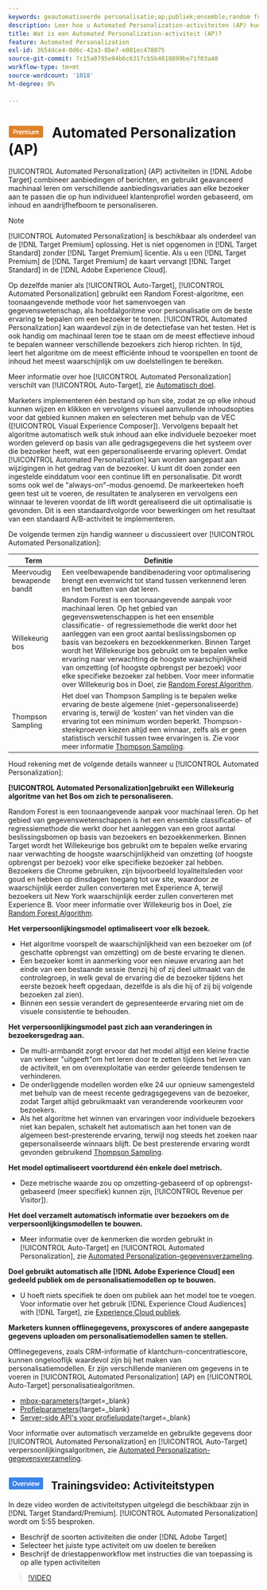 ```yaml
---
keywords: geautomatiseerde personalisatie;ap;publiek;ensemble;random forest;multi-gewapende bandit;thompson sampling;ml;machine leren
description: Leer hoe u Automated Personalization-activiteiten (AP) kunt gebruiken in Adobe [!DNL Target] die gebruikmaken van geavanceerd leren van machines om verschillende aanbiedingsvariaties aan te passen aan elke bezoeker.
title: Wat is een Automated Personalization-activiteit (AP)?
feature: Automated Personalization
exl-id: 3654dce4-0d6c-42a3-8be7-e081ec478075
source-git-commit: 7c15a0795e94b6c6317cb5b4018899be71f03a40
workflow-type: tm+mt
source-wordcount: '1018'
ht-degree: 0%

---
```


# ![PREMIUM](/help/main/assets/premium.png) Automated Personalization (AP)

[!UICONTROL Automated Personalization] (AP) activiteiten in [!DNL Adobe Target] combineer aanbiedingen of berichten, en gebruikt geavanceerd machinaal leren om verschillende aanbiedingsvariaties aan elke bezoeker aan te passen die op hun individueel klantenprofiel worden gebaseerd, om inhoud en aandrijfhefboom te personaliseren.

>[!NOTE]
>
>[!UICONTROL Automated Personalization] is beschikbaar als onderdeel van de [!DNL Target Premium] oplossing. Het is niet opgenomen in [!DNL Target Standard] zonder [!DNL Target Premium] licentie. Als u een [!DNL Target Premium] de [!DNL Target Premium] de kaart vervangt [!DNL Target Standard] in de [!DNL Adobe Experience Cloud].

Op dezelfde manier als [!UICONTROL Auto-Target], [!UICONTROL Automated Personalization] gebruikt een Random Forest-algoritme, een toonaangevende methode voor het samenvoegen van gegevenswetenschap, als hoofdalgoritme voor personalisatie om de beste ervaring te bepalen om een bezoeker te tonen. [!UICONTROL Automated Personalization] kan waardevol zijn in de detectiefase van het testen. Het is ook handig om machinaal leren toe te staan om de meest effectieve inhoud te bepalen wanneer verschillende bezoekers zich hierop richten. In tijd, leert het algoritme om de meest efficiënte inhoud te voorspellen en toont de inhoud het meest waarschijnlijk om uw doelstellingen te bereiken.

Meer informatie over hoe [!UICONTROL Automated Personalization] verschilt van [!UICONTROL Auto-Target], zie [Automatisch doel](/help/main/c-activities/auto-target/auto-target-to-optimize.md).

Marketers implementeren één bestand op hun site, zodat ze op elke inhoud kunnen wijzen en klikken en vervolgens visueel aanvullende inhoudsopties voor dat gebied kunnen maken en selecteren met behulp van de VEC ([!UICONTROL Visual Experience Composer]). Vervolgens bepaalt het algoritme automatisch welk stuk inhoud aan elke individuele bezoeker moet worden geleverd op basis van alle gedragsgegevens die het systeem over die bezoeker heeft, wat een gepersonaliseerde ervaring oplevert. Omdat [!UICONTROL Automated Personalization] kan worden aangepast aan wijzigingen in het gedrag van de bezoeker. U kunt dit doen zonder een ingestelde einddatum voor een continue lift en personalisatie. Dit wordt soms ook wel de &quot;always-on&quot;-modus genoemd. De markeerteken hoeft geen test uit te voeren, de resultaten te analyseren en vervolgens een winnaar te leveren voordat de lift wordt gerealiseerd die uit optimalisatie is gevonden. Dit is een standaardvolgorde voor bewerkingen om het resultaat van een standaard A/B-activiteit te implementeren.

De volgende termen zijn handig wanneer u discussieert over [!UICONTROL Automated Personalization]:

| Term | Definitie |
|---|---|
| Meervoudig bewapende bandit | Een veelbewapende bandibenadering voor optimalisering brengt een evenwicht tot stand tussen verkennend leren en het benutten van dat leren. |
| Willekeurig bos | Random Forest is een toonaangevende aanpak voor machinaal leren. Op het gebied van gegevenswetenschappen is het een ensemble classificatie- of regressiemethode die werkt door het aanleggen van een groot aantal beslissingsbomen op basis van bezoekers en bezoekkenmerken. Binnen Target wordt het Willekeurige bos gebruikt om te bepalen welke ervaring naar verwachting de hoogste waarschijnlijkheid van omzetting (of hoogste opbrengst per bezoek) voor elke specifieke bezoeker zal hebben. Voor meer informatie over Willekeurig bos in Doel, zie [Random Forest Algorithm](/help/main/c-activities/t-automated-personalization/algo-random-forest.md). |
| Thompson Sampling | Het doel van Thompson Sampling is te bepalen welke ervaring de beste algemene (niet-gepersonaliseerde) ervaring is, terwijl de &#39;kosten&#39; van het vinden van die ervaring tot een minimum worden beperkt. Thompson-steekproeven kiezen altijd een winnaar, zelfs als er geen statistisch verschil tussen twee ervaringen is. Zie voor meer informatie [Thompson Sampling](https://en.wikipedia.org/wiki/Thompson_sampling). |

Houd rekening met de volgende details wanneer u [!UICONTROL Automated Personalization]:

**[!UICONTROL Automated Personalization]gebruikt een Willekeurig algoritme van het Bos om zich te personaliseren.**

Random Forest is een toonaangevende aanpak voor machinaal leren. Op het gebied van gegevenswetenschappen is het een ensemble classificatie- of regressiemethode die werkt door het aanleggen van een groot aantal beslissingsbomen op basis van bezoekers en bezoekkenmerken. Binnen Target wordt het Willekeurige bos gebruikt om te bepalen welke ervaring naar verwachting de hoogste waarschijnlijkheid van omzetting (of hoogste opbrengst per bezoek) voor elke specifieke bezoeker zal hebben. Bezoekers die Chrome gebruiken, zijn bijvoorbeeld loyaliteitsleden voor goud en hebben op dinsdagen toegang tot uw site, waardoor ze waarschijnlijk eerder zullen converteren met Experience A, terwijl bezoekers uit New York waarschijnlijk eerder zullen converteren met Experience B. Voor meer informatie over Willekeurig bos in Doel, zie [Random Forest Algorithm](/help/main/c-activities/t-automated-personalization/algo-random-forest.md).

**Het verpersoonlijkingsmodel optimaliseert voor elk bezoek.**

* Het algoritme voorspelt de waarschijnlijkheid van een bezoeker om (of geschatte opbrengst van omzetting) om de beste ervaring te dienen.
* Een bezoeker komt in aanmerking voor een nieuwe ervaring aan het einde van een bestaande sessie (tenzij hij of zij deel uitmaakt van de controlegroep, in welk geval de ervaring die de bezoeker tijdens het eerste bezoek heeft opgedaan, dezelfde is als die hij of zij bij volgende bezoeken zal zien).
* Binnen een sessie verandert de gepresenteerde ervaring niet om de visuele consistentie te behouden.

**Het verpersoonlijkingsmodel past zich aan veranderingen in bezoekersgedrag aan.**

* De multi-armbandit zorgt ervoor dat het model altijd een kleine fractie van verkeer &quot;uitgeeft&quot;om het leren door te zetten tijdens het leven van de activiteit, en om overexploitatie van eerder geleerde tendensen te verhinderen.
* De onderliggende modellen worden elke 24 uur opnieuw samengesteld met behulp van de meest recente gedragsgegevens van de bezoeker, zodat Target altijd gebruikmaakt van veranderende voorkeuren voor bezoekers.
* Als het algoritme het winnen van ervaringen voor individuele bezoekers niet kan bepalen, schakelt het automatisch aan het tonen van de algemeen best-presterende ervaring, terwijl nog steeds het zoeken naar gepersonaliseerde winnaars blijft. De best presterende ervaring wordt gevonden gebruikend [Thompson Sampling](https://en.wikipedia.org/wiki/Thompson_sampling).

**Het model optimaliseert voortdurend één enkele doel metrisch.**

* Deze metrische waarde zou op omzetting-gebaseerd of op opbrengst-gebaseerd (meer specifiek) kunnen zijn, [!UICONTROL Revenue per Visitor]).

**Het doel verzamelt automatisch informatie over bezoekers om de verpersoonlijkingsmodellen te bouwen.**

* Meer informatie over de kenmerken die worden gebruikt in [!UICONTROL Auto-Target] en [!UICONTROL Automated Personalization], zie [Automated Personalization-gegevensverzameling](/help/main/c-activities/t-automated-personalization/ap-data.md).

**Doel gebruikt automatisch alle [!DNL Adobe Experience Cloud] een gedeeld publiek om de personalisatiemodellen op te bouwen.**

* U hoeft niets specifiek te doen om publiek aan het model toe te voegen. Voor informatie over het gebruik [!DNL Experience Cloud Audiences] with [!DNL Target], zie [Experience Cloud publiek](/help/main/c-integrating-target-with-mac/mmp.md).

**Marketers kunnen offlinegegevens, proxyscores of andere aangepaste gegevens uploaden om personalisatiemodellen samen te stellen.**

Offlinegegevens, zoals CRM-informatie of klantchurn-concentratiescore, kunnen ongelooflijk waardevol zijn bij het maken van personalisatiemodellen. Er zijn verschillende manieren om gegevens in te voeren in [!UICONTROL Automated Personalization] (AP) en [!UICONTROL Auto-Target] personalisatiealgoritmen.

* [mbox-parameters](https://experienceleague.corp.adobe.com/docs/target-dev/developer/implementation/methods/methods-to-get-data-into-target.html){target=_blank}
* [Profielparameters](https://experienceleague.corp.adobe.com/docs/target-dev/developer/implementation/methods/methods-to-get-data-into-target.html){target=_blank}
* [Server-side API&#39;s voor profielupdate](https://experienceleague.corp.adobe.com/docs/target-dev/developer/implementation/methods/methods-to-get-data-into-target.html){target=_blank}

Voor informatie over automatisch verzamelde en gebruikte gegevens door [!UICONTROL Automated Personalization] en [!UICONTROL Auto-Target] verpersoonlijkingsalgoritmen, zie [Automated Personalization-gegevensverzameling](/help/main/c-activities/t-automated-personalization/ap-data.md).

## ![Overzicht badge](/help/main/assets/overview.png) Trainingsvideo: Activiteitstypen

In deze video worden de activiteitstypen uitgelegd die beschikbaar zijn in [!DNL Target Standard/Premium]. [!UICONTROL Automated Personalization] wordt om 5:55 besproken.

* Beschrijf de soorten activiteiten die onder [!DNL Adobe Target]
* Selecteer het juiste type activiteit om uw doelen te bereiken
* Beschrijf de driestappenworkflow met instructies die van toepassing is op alle typen activiteiten

>[!VIDEO](https://video.tv.adobe.com/v/17386)
